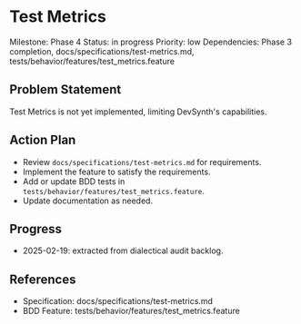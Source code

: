 # Test Metrics
Milestone: Phase 4
Status: in progress
Priority: low
Dependencies: Phase 3 completion, docs/specifications/test-metrics.md, tests/behavior/features/test_metrics.feature

## Problem Statement
Test Metrics is not yet implemented, limiting DevSynth's capabilities.


## Action Plan
- Review `docs/specifications/test-metrics.md` for requirements.
- Implement the feature to satisfy the requirements.
- Add or update BDD tests in `tests/behavior/features/test_metrics.feature`.
- Update documentation as needed.

## Progress
- 2025-02-19: extracted from dialectical audit backlog.

## References
- Specification: docs/specifications/test-metrics.md
- BDD Feature: tests/behavior/features/test_metrics.feature
